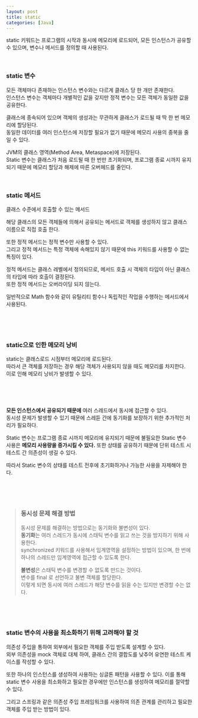```yaml
---
layout: post
title: static
categories: [Java]
---
```


static 키워드는 프로그램의 시작과 동시에 메모리에 로드되어, 모든 인스턴스가 공유할 수 있으며, 변수나 메서드를 정의할 때 사용된다.


<br>


### static 변수

모든 객체마다 존재하는 인스턴스 변수와는 다르게 클래스 당 한 개만 존재한다.  
인스턴스 변수는 객체마다 개별적인 값을 갖지만 정적 변수는 모든 객체가 동일한 값을 공유한다.  
  
클래스에 종속되어 있으며 객체의 생성과는 무관하게 클래스가 로드될 때 딱 한 번 메모리에 할당된다.  
동일한 데이터를 여러 인스턴스에 저장할 필요가 없기 때문에 메모리 사용의 중복을 줄일 수 있다.  
  
JVM의 클래스 영역(Method Area, Metaspace)에 저장된다.  
Static 변수는 클래스가 처음 로드될 때 한 번만 초기화되며, 프로그램 종료 시까지 유지되기 때문에 메모리 할당과 해제에 따른 오버헤드를 줄인다.  



<br>

### static 메서드

클래스 수준에서 호출할 수 있는 메서드  

해당 클래스의 모든 객체들에 의해서 공유되는 메서드로 객체를 생성하지 않고 클래스 이름으로 직접 호출 한다.  
  
또한 정적 메서드는 정적 변수만 사용할 수 있다.  
그리고 정적 메서드는 특정 객체에 속해있지 않기 때문에 this 키워드를 사용할 수 없는 특징이 있다.  

정적 메서드는 클래스 레벨에서 정의되므로, 메서드 호출 시 객체의 타입이 아닌 클래스의 타입에 따라 호출이 결정된다.  
또한 정적 메서드는 오버라이딩 되지 않는다.  
  
일반적으로 Math 함수와 같이 유틸리티 함수나 독립적인 작업을 수행하는 메서드에서 사용된다.  


<br><br><br>


### static으로 인한 메모리 낭비
static는 클래스로드 시점부터 메모리에 로드된다.  
따라서 큰 객체를 저장하는 경우 해당 객체가 사용되지 않을 때도 메모리를 차지한다.  
이로 인해 메모리 낭비가 발생할 수 있다.  



<br><br><br>


**모든 인스턴스에서 공유되기 때문에** 여러 스레드에서 동시에 접근할 수 있다.  
동시성 문제가 발생할 수 있기 때문에 스레듣 간에 동기화를 보장하기 위한 추가적인 처리가 필요하다.  
  
Static 변수는 프로그램 종료 시까지 메모리에 유지되기 때문에 불필요한 Static 변수 사용은 **메모리 사용량을 증가시킬 수 있다.**
또한 상태를 공유하기 때문에 단위 테스트 시 테스트 간 의존성이 생길 수 있다.   

따라서 Static 변수의 상태를 테스트 전후에 초기화하거나 가능한 사용을 자제해야 한다.


<br><br><br>


> ### 동시성 문제 해결 방법
> 동시성 문제를 해결하는 방법으로는 동기화와 불변성이 있다.  
> **동기화**는 여러 스레드가 동시에 스태틱 변수를 읽고 쓰는 것을 방지하기 위해 사용한다.  
> synchronized 키워드를 사용해서 임계영역을 설정하는 방법이 있으며, 한 번에 하나의 스레드만
> 임계영역에 접근할 수 있도록 한다.
>
> **불변성**은 스태틱 변수를 변경할 수 없도록 만드는 것이다.     
> 변수를 final 로 선언하고 불변 객체를 할당한다.  
> 이렇게 되면 동시에 여러 스레드가 해당 변수를 읽을 수는 있지만 변경할 수는 없다.

  

<br><br><br>


### static 변수의 사용을 최소화하기 위해 고려해야 할 것
의존성 주입을 통하여 외부에서 필요한 객체를 주입 받도록 설계할 수 있다.   
외부 의존성을 mock 객체로 대체 하여, 클래스 간의 결합도를 낮추어 유연한 테스트 케이스를 작성할 수 있다.
    
또한 하나의 인스턴스를 생성하여 사용하는 싱글톤 패턴을 사용할 수 있다. 이를 통해 static 변수 사용을 최소화하고
필요한 경우에만 인스턴스를 생성하여 메모리를 절약할 수 있다.
  
그리고 스프링과 같은 의존성 주입 프레임워크를 사용하여 의존 관계를 관리하고 필요한 객체를 주입 받는 방법이 있다.



